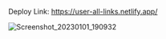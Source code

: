 Deploy Link: https://user-all-links.netlify.app/

![Screenshot_20230101_190932](https://user-images.githubusercontent.com/93247057/210172980-4955d37b-7c08-49e9-b20a-5d802257748e.png)

